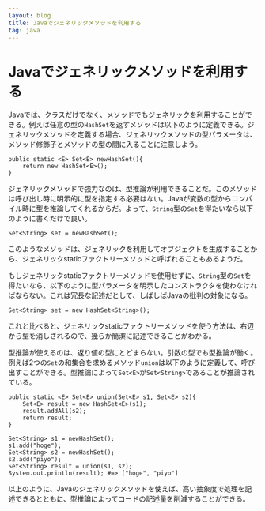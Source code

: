 ```yaml
---
layout: blog
title: Javaでジェネリックメソッドを利用する
tag: java
---
```


# Javaでジェネリックメソッドを利用する

Javaでは、クラスだけでなく、メソッドでもジェネリックを利用することができる。例えば任意の型の`HashSet`を返すメソッドは以下のように定義できる。ジェネリックメソッドを定義する場合、ジェネリックメソッドの型パラメータは、メソッド修飾子とメソッドの型の間に入ることに注意しよう。

~~~~
public static <E> Set<E> newHashSet(){
    return new HashSet<E>();
}
~~~~

ジェネリックメソッドで強力なのは、型推論が利用できることだ。このメソッドは呼び出し時に明示的に型を指定する必要はない。Javaが変数の型からコンパイル時に型を推論してくれるからだ。よって、`String`型の`Set`を得たいなら以下のように書くだけで良い。

~~~~
Set<String> set = newHashSet();
~~~~

このようなメソッドは、ジェネリックを利用してオブジェクトを生成することから、ジェネリックstaticファクトリーメソッドと呼ばれることもあるようだ。

もしジェネリックstaticファクトリーメソッドを使用せずに、`String`型の`Set`を得たいなら、以下のように型パラメータを明示したコンストラクタを使わなければならない。これは冗長な記述だとして、しばしばJavaの批判の対象になる。

~~~~
Set<String> set = new HashSet<String>();
~~~~

これと比べると、ジェネリックstaticファクトリーメソッドを使う方法は、右辺から型を消しされるので、幾らか簡潔に記述できることがわかる。

型推論が使えるのは、返り値の型にとどまらない。引数の型でも型推論が働く。例えば2つの`Set`の和集合を求めるメソッド`union`は以下のように定義して、呼び出すことができる。型推論によって`Set<E>`が`Set<String>`であることが推論されている。

~~~~
public static <E> Set<E> union(Set<E> s1, Set<E> s2){
    Set<E> result = new HashSet<E>(s1);
    result.addAll(s2);
    return result;
}
~~~~

~~~~
Set<String> s1 = newHashSet();
s1.add("hoge");
Set<String> s2 = newHashSet();
s2.add("piyo");
Set<String> result = union(s1, s2);
System.out.println(result); #=> ["hoge", "piyo"]
~~~~

以上のように、Javaのジェネリックメソッドを使えば、高い抽象度で処理を記述できるとともに、型推論によってコードの記述量を削減することができる。

